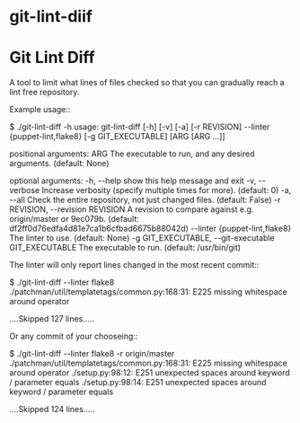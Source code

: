 # git-lint-diif
Git Lint Diff
=============

A tool to limit what lines of files checked so that you can gradually
reach a lint free repository.

Example usage::

 $ ./git-lint-diff -h
 usage: git-lint-diff [-h] [-v] [-a] [-r REVISION] --linter
                      {puppet-lint,flake8} [-g GIT_EXECUTABLE]
                      [ARG [ARG ...]]

 positional arguments:
   ARG                   The executable to run, and any desired arguments.
                         (default: None)

 optional arguments:
   -h, --help            show this help message and exit
   -v, --verbose         Increase verbosity (specify multiple times for more).
                         (default: 0)
   -a, --all             Check the entire repository, not just changed files.
                         (default: False)
   -r REVISION, --revision REVISION
                         A revision to compare against e.g. origin/master or
                         9ec079b. (default: df2ff0d76edfa4d81e7ca1b6cfbad6675b88042d)
   --linter {puppet-lint,flake8}
                         The linter to use. (default: None)
   -g GIT_EXECUTABLE, --git-executable GIT_EXECUTABLE
                         The executable to run. (default: /usr/bin/git)


The linter will only report lines changed in the most recent commit::

 $ ./git-lint-diff --linter flake8
 ./patchman/util/templatetags/common.py:168:31: E225 missing whitespace around operator

 ....Skipped 127 lines.....


Or any commit of your chooseing::

 $ ./git-lint-diff --linter flake8 -r origin/master
 ./patchman/util/templatetags/common.py:168:31: E225 missing whitespace around operator
 ./setup.py:98:12: E251 unexpected spaces around keyword / parameter equals
 ./setup.py:98:14: E251 unexpected spaces around keyword / parameter equals

 ....Skipped 124 lines.....

